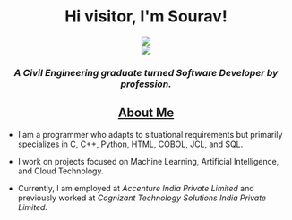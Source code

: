 <h1 align="center">Hi visitor, I'm Sourav!</h1>
<p align="center">
<a href="https://100ravsingh.github.io/" target="_blank">
   <img src="https://img.shields.io/badge/-PORTFOLIO-black?logo=dialogflow&style=for-the-badge">
</a>
<br>
<img src="https://komarev.com/ghpvc/?username=100ravsingh&color=blue">
</p>
<h3 align="center"><I>A Civil Engineering graduate turned Software Developer by profession.</I></h3>
<h2 align="center"><u>About Me</u></h2>
<p align="center">

 - I am a programmer who adapts to situational requirements but primarily specializes in C, C++, Python, HTML, COBOL, JCL, and SQL.
 
 - I work on projects focused on Machine Learning, Artificial Intelligence, and Cloud Technology.
   
 - Currently, I am employed at *Accenture India Private Limited* and previously worked at *Cognizant Technology Solutions India Private Limited.*

</p>
